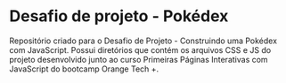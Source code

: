 # Desafio de projeto - Pokédex

Repositório criado para o Desafio de Projeto - Construindo uma Pokédex com JavaScript. Possui diretórios que contém os arquivos CSS e JS do projeto desenvolvido junto ao curso Primeiras Páginas Interativas com JavaScript do bootcamp Orange Tech +.